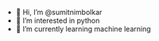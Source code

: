 - 👋 Hi, I’m @sumitnimbolkar
- 👀 I’m interested in python
- 🌱 I’m currently learning machine learning



<!---
sumitnimbolkar/sumitnimbolkar is a ✨ special ✨ repository because its `README.md` (this file) appears on your GitHub profile.
You can click the Preview link to take a look at your changes.
--->
